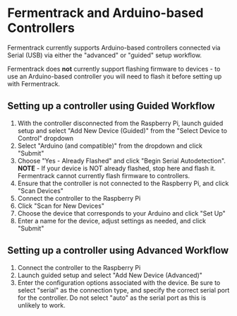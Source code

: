 # Fermentrack and Arduino-based Controllers

Fermentrack currently supports Arduino-based controllers connected via Serial (USB) via either the "advanced" or "guided" setup workflow.

Fermentrack does **not** currently support flashing firmware to devices - to use an Arduino-based controller you will need to flash it before setting up with Fermentrack.


## Setting up a controller using Guided Workflow

1. With the controller disconnected from the Raspberry Pi, launch guided setup and select "Add New Device (Guided)" from the "Select Device to Control" dropdown
2. Select "Arduino (and compatible)" from the dropdown and click "Submit"
3. Choose "Yes - Already Flashed" and click "Begin Serial Autodetection". **NOTE** - If your device is NOT already flashed, stop here and flash it. Fermentrack cannot currently flash firmware to controllers.
4. Ensure that the controller is not connected to the Raspberry Pi, and click "Scan Devices"
5. Connect the controller to the Raspberry Pi
6. Click "Scan for New Devices"
7. Choose the device that corresponds to your Arduino and click "Set Up"
8. Enter a name for the device, adjust settings as needed, and click "Submit"


## Setting up a controller using Advanced Workflow

1. Connect the controller to the Raspberry Pi
2. Launch guided setup and select "Add New Device (Advanced)"
3. Enter the configuration options associated with the device. Be sure to select "serial" as the connection type, and specify the correct serial port for the controller. Do not select "auto" as the serial port as this is unlikely to work.


